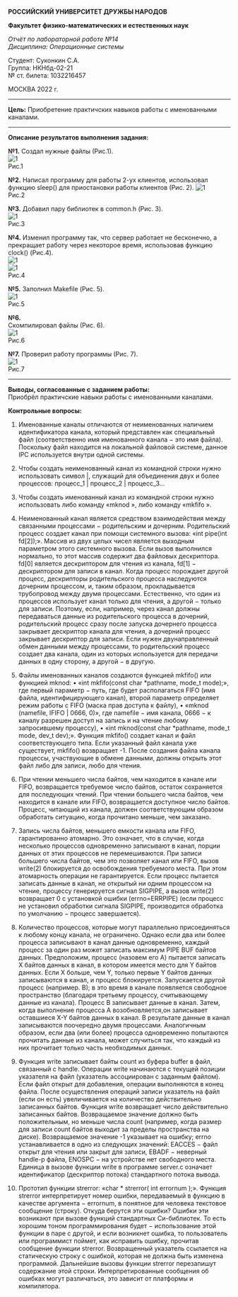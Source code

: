 **РОССИЙСКИЙ УНИВЕРСИТЕТ ДРУЖБЫ НАРОДОВ**

**Факультет физико-математических и естественных наук**

*Отчёт по лабораторной работе №14       
Дисциплина: Операционные системы*

Студент: Суконкин С.А.  
Группа: НКНбд-02-21  
№ ст. билета: 1032216457                                       

МОСКВА
2022 г.

---

**Цель:**
Приобретение практичских навыков работы с именованными каналами.

---

**Описание результатов выполнения задания:**

**№1.**
Создал нужные файлы (Рис.1).   
![1](https://github.com/sasukonkin/Otchyoty/blob/main/New%20folder%20(14)/14.1.png?raw=true)        
Рис.1  

**№2.**
Написал программу для работы 2-ух клиентов, использовал функцию sleep() для приостановки работы клиентов (Рис. 2).
![1](https://github.com/sasukonkin/Otchyoty/blob/main/New%20folder%20(14)/14.2.png?raw=true)     
Рис.2  

**№3.**
Добавил пару библиотек в common.h (Рис. 3).   
![1](https://github.com/sasukonkin/Otchyoty/blob/main/New%20folder%20(14)/14.3.png?raw=true)      
Рис.3    

**№4.**
Изменил программу так, что сервер работает не бесконечно, а прекращает работу через некоторое время, использовав функцию clock() (Рис.4).  
![1](https://github.com/sasukonkin/Otchyoty/blob/main/New%20folder%20(14)/14.4.1.png?raw=true)  
![1](https://github.com/sasukonkin/Otchyoty/blob/main/New%20folder%20(14)/14.4.2.png?raw=true)  
Рис.4  

**№5.**
Заполнил Makefile (Рис. 5).     
![1](https://github.com/sasukonkin/Otchyoty/blob/main/New%20folder%20(14)/14.5.png?raw=true)    
Рис.5  

**№6.**  
Скомпилировал файлы (Рис. 6).   
![1](https://github.com/sasukonkin/Otchyoty/blob/main/New%20folder%20(14)/14.6.png?raw=true)      
Рис.6     

**№7.**
Проверил работу программы (Рис. 7).    
![1](https://github.com/sasukonkin/Otchyoty/blob/main/New%20folder%20(14)/14.7.png?raw=true)  
Рис.7  

---

**Выводы, согласованные с заданием работы:**  
Приобрёл практичские навыки работы с именованными каналами.  

**Контрольные вопросы:**    
1. Именованные каналы отличаются от неименованных наличием идентификатора канала, который представлен как специальный файл (соответственно имя именованного канала − это имя файла). Поскольку файл находится на локальной файловой системе, данное IPC используется внутри одной системы.

2. Чтобы создать неименованный канал из командной строки нужно использовать символ |, служащий для объединения двух и более процессов: процесс_1 | процесс_2 | процесс_3…

3. Чтобы создать именованный канал из командной строки нужно использовать либо команду «mknod », либо команду «mkfifo ».

4. Неименованный канал является средством взаимодействия между связанными процессами − родительским и дочерним. Родительский процесс создает канал при помощи системного вызова: «int pipe(int fd[2]);». Массив из двух целых чисел является выходным параметром этого системного вызова. Если вызов выполнился нормально, то этот массив содержит два файловых дескриптора. fd[0] является дескриптором для чтения из канала, fd[1] − дескриптором для записи в канал. Когда процесс порождает другой процесс, дескрипторы родительского процесса наследуются дочерним процессом, и, таким образом, прокладывается трубопровод между двумя процессами. Естественно, что один из процессов использует канал только для чтения, а другой − только для записи. Поэтому, если, например, через канал должны передаваться данные из родительского процесса в дочерний, родительский процесс сразу после запуска дочернего процесса закрывает дескриптор канала для чтения, а дочерний процесс закрывает дескриптор для записи. Если нужен двунаправленный обмен данными между процессами, то родительский процесс создает два канала, один из которых используется для передачи данных в одну сторону, а другой − в другую.

5. Файлы именованных каналов создаются функцией mkfifo() или функцией mknod:
    • «int mkfifo(const char *pathname, mode_t mode);», где первый параметр − путь, где будет располагаться FIFO (имя файла, идентифицирующего канал), второй параметр определяет режим работы с FIFO (маска прав доступа к файлу),
    • «mknod (namefile, IFIFO | 0666, 0)», где namefile − имя канала, 0666 − к каналу разрешен доступ на запись и на чтение любому запросившему процессу),
    • «int mknod(const char *pathname, mode_t mode, dev_t dev);».
Функция mkfifo() создает канал и файл соответствующего типа. Если указанный файл канала уже существует, mkfifo() возвращает -1. После создания файла канала процессы, участвующие в обмене данными, должны открыть этот файл либо для записи, любо для чтения.

6. При чтении меньшего числа байтов, чем находится в канале или FIFO, возвращается требуемое число байтов, остаток сохраняется для последующих чтений.
При чтении большего числа байтов, чем находится в канале или FIFO, возвращается доступное число байтов. Процесс, читающий из канала, должен соответствующим образом обработать ситуацию, когда прочитано меньше, чем заказано.

7. Запись числа байтов, меньшего емкости канала или FIFO, гарантированно атомарно. Это означает, что в случае, когда несколько процессов одновременно записывают в канал, порции данных от этих процессов не перемешиваются.
При записи большего числа байтов, чем это позволяет канал или FIFO, вызов write(2) блокируется до освобождения требуемого места. При этом атомарность операции не гарантируется. Если процесс пытается записать данные в канал, не открытый ни одним процессом на чтение, процессу генерируется сигнал SIGPIPE, а вызов write(2) возвращает 0 с установкой ошибки (errno=ERRPIPE) (если процесс не установил обработки сигнала SIGPIPE, производится обработка по умолчанию − процесс завершается).

8. Количество процессов, которые могут параллельно присоединяться к любому концу канала, не ограничено. Однако если два или более процесса записывают в канал данные одновременно, каждый процесс за один раз может записать максимум PIPE BUF байтов данных. Предположим, процесс (назовем его А) пытается записать X байтов данных в канал, в котором имеется место для Y байтов данных. Если X больше, чем Y, только первые Y байтов данных записываются в канал, и процесс блокируется. Запускается другой процесс (например. В); в это время в канале появляется свободное пространство (благодаря третьему процессу, считывающему данные из канала). Процесс В записывает данные в канал. Затем, когда выполнение процесса А возобновляется,он записывает оставшиеся X-Y байтов данных в канал. В результате данные в канал записываются поочередно двумя процессами. Аналогичным образом, если два (или более) процесса одновременно попытаются прочитать данные из канала, может случиться так, что каждый из них прочитает только часть необходимых данных.

9. Функция write записывает байты count из буфера buffer в файл, связанный с handle. Операции write начинаются с текущей позиции указателя на файл (указатель ассоциирован с заданным файлом). Если файл открыт для добавления, операции выполняются в конец файла. После осуществления операций записи указатель на файл (если он есть) увеличивается на количество действительно записанных байтов. Функция write возвращает число действительно записанных байтов. Возвращаемое значение должно быть положительным, но меньше числа count (например, когда размер для записи count байтов выходит за пределы пространства на диске). Возвращаемое значение -1 указывает на ошибку; errno устанавливается в одно из следующих значений:
EACCES − файл открыт для чтения или закрыт для записи,
EBADF − неверный handle-р файла,
ENOSPC − на устройстве нет свободного места.
Единица в вызове функции write в программе server.c означает идентификатор (дескриптор потока) стандартного потока вывода.

10. Прототип функции strerror: «char * strerror( int errornum );».
Функция strerror интерпретирует номер ошибки, передаваемый в функцию в качестве аргумента − errornum, в понятное для человека текстовое сообщение (строку). Откуда берутся эти ошибки? Ошибки эти возникают при вызове функций стандартных Си-библиотек. То есть хорошим тоном программирования будет − использование этой функции в паре с другой, и если возникнет ошибка, то пользователь или программист поймет, как исправить ошибку, прочитав сообщение функции strerror. Возвращенный указатель ссылается на статическую строку с ошибкой, которая не должна быть изменена программой. Дальнейшие вызовы функции strerror перезапишут содержание этой строки. Интерпретированные сообщения об ошибках могут различаться, это зависит от платформы и компилятора.
